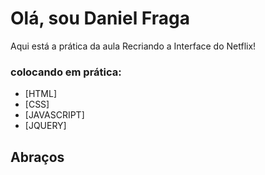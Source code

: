 # Olá, sou Daniel Fraga

Aqui está a prática da aula Recriando a Interface do Netflix! 

### colocando em prática:

* [HTML]
* [CSS]
* [JAVASCRIPT]
* [JQUERY]

## Abraços
